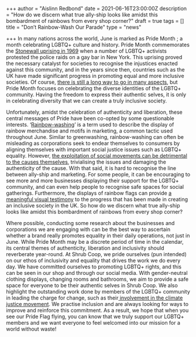 +++
author = "Aislinn Redbond"
date = 2021-06-16T23:00:00Z
description = "How do we discern what true ally-ship looks like amidst this bombardment of rainbows from every shop corner?"
draft = true
tags = []
title = "Don’t Rainbow-Wash Our Parade"
type = "news"

+++
In many nations across the world, June is marked as Pride Month ; a month celebrating LGBTQ+ culture and history. Pride Month commemorates the [Stonewall uprising in 1969](https://www.history.com/news/stonewall-riots-timeline) when a number of LGBTQ+ activists protested the police raids on a gay bar in New York. This uprising proved the necessary catalyst for societies to recognise the injustices enacted against this community, and in the years since then, countries such as the UK have made significant progress in promoting equal and more inclusive societies. Of course, [there is still a long way to go in many aspects](https://www.gaytimes.co.uk/life/lgbtq-rights-may-have-progressed-but-young-people-are-still-struggling/), but Pride Month focuses on celebrating the diverse identities of the LGBTQ+ community. Having the freedom to express their authentic selves, it is only in celebrating diversity that we can create a truly inclusive society.

Unfortunately, amidst the celebration of authenticity and liberation, these central messages of Pride have been co-opted by some questionable interests. ‘[Rainbow-washing](https://www.wired.com/story/lgbtq-pride-consumerism/)’ is a term used to describe the display of rainbow merchandise and motifs in marketing, a common tactic used throughout June. Similar to greenwashing, rainbow-washing can often be misleading as corporations seek to endear themselves to consumers by aligning themselves with important social justice issues such as LGBTQ+ equality. However, [the exploitation of social movements can be detrimental to the causes themselves](https://www.mic.com/p/rainbow-washing-is-all-the-rage-among-the-big-corporations-this-month-81192984), trivialising the issues and damaging the authenticity of the cause. With that said, it is hard to recognise the line between ally-ship and marketing. For some people, it can be encouraging to see more and more businesses displaying their support for the LGBTQ+ community, and can even help people to recognise safe spaces for social gatherings. Furthermore, the displays of rainbow flags can provide [a meaningful visual testimony](https://emindful.com/2021/06/07/finding-and-loving-your-authentic-self-during-pride-month/) to the progress that has been made in creating an inclusive society in the UK. So how do we discern what true ally-ship looks like amidst this bombardment of rainbows from every shop corner?

Where possible, conducting some research about the businesses and corporations we are engaging with can be the best way to ascertain whether a brand really promotes equality in their daily operations, not just in June. While Pride Month may be a discrete period of time in the calendar, its central themes of authenticity, liberation and inclusivity should reverberate year-round. At Shrub Coop, we pride ourselves (pun intended) on our ethos of inclusivity and equality that drives the work we do every day. We have committed ourselves to promoting LGBTQ+ rights, and this can be seen in our shop and through our social media. With gender-neutral clothing displays, changing rooms and bathrooms, we aim to provide a safe space for everyone to be their authentic selves in Shrub Coop. We also highlight the outstanding work done by members of the LGBTQ+ community in leading the charge for change, such as their[ involvement in the climate justice movement](https://www.shrubcoop.org/how-the-lgbtq-community-is-shaping-climate-activism/). We practise inclusion and are always looking for ways to improve and reinforce this commitment. As a result, we hope that when you see our Pride Flag flying, you can know that we truly support our LGBTQ+ members and we want everyone to feel welcomed into our mission for a world without waste!
